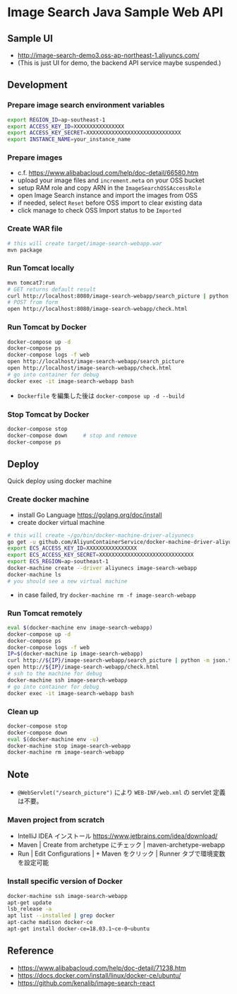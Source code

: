 
# Image Search Java Sample Web API

## Sample UI

* http://image-search-demo3.oss-ap-northeast-1.aliyuncs.com/
* (This is just UI for demo, the backend API service maybe suspended.)

## Development

### Prepare image search environment variables

```bash
export REGION_ID=ap-southeast-1
export ACCESS_KEY_ID=XXXXXXXXXXXXXXXX
export ACCESS_KEY_SECRET=XXXXXXXXXXXXXXXXXXXXXXXXXXXXXX
export INSTANCE_NAME=your_instance_name
```

### Prepare images

* c.f. https://www.alibabacloud.com/help/doc-detail/66580.htm
* upload your image files and `increment.meta` on your OSS bucket
* setup RAM role and copy ARN in the `ImageSearchOSSAccessRole`
* open Image Search instance and import the images from OSS
* if needed, select `Reset` before OSS import to clear existing data
* click manage to check OSS Import status to be `Imported`

### Create WAR file

```bash
# this will create target/image-search-webapp.war
mvn package
```

### Run Tomcat locally

```bash
mvn tomcat7:run
# GET returns default result
curl http://localhost:8080/image-search-webapp/search_picture | python -m json.tool
# POST from form
open http://localhost:8080/image-search-webapp/check.html
```

### Run Tomcat by Docker

```bash
docker-compose up -d
docker-compose ps
docker-compose logs -f web
open http://localhost/image-search-webapp/search_picture
open http://localhost/image-search-webapp/check.html
# go into container for debug
docker exec -it image-search-webapp bash
```

* `Dockerfile` を編集した後は `docker-compose up -d --build`

### Stop Tomcat by Docker

```bash
docker-compose stop
docker-compose down     # stop and remove
docker-compose ps
```


## Deploy

Quick deploy using docker machine

### Create docker machine

* install Go Language https://golang.org/doc/install
* create docker virtual machine

```bash
# this will create ~/go/bin/docker-machine-driver-aliyunecs
go get -u github.com/AliyunContainerService/docker-machine-driver-aliyunecs
export ECS_ACCESS_KEY_ID=XXXXXXXXXXXXXXXX
export ECS_ACCESS_KEY_SECRET=XXXXXXXXXXXXXXXXXXXXXXXXXXXXXX
export ECS_REGION=ap-southeast-1
docker-machine create --driver aliyunecs image-search-webapp
docker-machine ls
# you should see a new virtual machine
```

* in case failed, try `docker-machine rm -f image-search-webapp`

### Run Tomcat remotely

```bash
eval $(docker-machine env image-search-webapp)
docker-compose up -d
docker-compose ps
docker-compose logs -f web
IP=$(docker-machine ip image-search-webapp)
curl http://${IP}/image-search-webapp/search_picture | python -m json.tool
open http://${IP}/image-search-webapp/check.html
# ssh to the machine for debug
docker-machine ssh image-search-webapp
# go into container for debug
docker exec -it image-search-webapp bash
```

### Clean up

```bash
docker-compose stop
docker-compose down
eval $(docker-machine env -u)
docker-machine stop image-search-webapp 
docker-machine rm image-search-webapp
```


## Note

* `@WebServlet("/search_picture")` により `WEB-INF/web.xml` の servlet 定義は不要。

### Maven project from scratch

* IntelliJ IDEA インストール https://www.jetbrains.com/idea/download/ 
* Maven | Create from archetype にチェック | maven-archetype-webapp
* Run | Edit Configurations | + Maven をクリック | Runner タブで環境変数を設定可能

### Install specific version of Docker

```bash
docker-machine ssh image-search-webapp
apt-get update
lsb_release -a
apt list --installed | grep docker
apt-cache madison docker-ce
apt-get install docker-ce=18.03.1~ce-0~ubuntu
```


## Reference

* https://www.alibabacloud.com/help/doc-detail/71238.htm
* https://docs.docker.com/install/linux/docker-ce/ubuntu/
* https://github.com/kenalib/image-search-react

